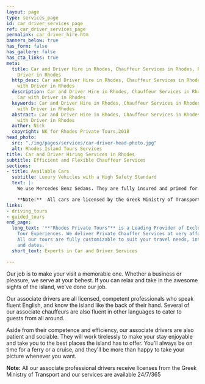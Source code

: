 ```yaml
---
layout: page
type: services_page
id: car_driver_services_page
ref: car_driver_services_page
permalink: car_driver_hire.htm
banners_below: true
has_form: false
has_gallery: false
has_cta_links: true
meta:
  title: Car and Driver Hire in Rhodes, Chauffeur Services in Rhodes, Rent a Car with
    Driver in Rhodes
  http_desc: Car and Driver Hire in Rhodes, Chauffeur Services in Rhodes, Rent a Car
    with Driver in Rhodes
  description: Car and Driver Hire in Rhodes, Chauffeur Services in Rhodes, Rent a
    Car with Driver in Rhodes
  keywords: Car and Driver Hire in Rhodes, Chauffeur Services in Rhodes, Rent a Car
    with Driver in Rhodes
  abstract: Car and Driver Hire in Rhodes, Chauffeur Services in Rhodes, Rent a Car
    with Driver in Rhodes
  author: Nick
  copyright: NK for Rhodes Private Tours,2018
head_photo:
  src: "./img/pages/services/car-driver-head-photo.jpg"
  alt: Rhodes Island Tours Services
title: Car and Driver Hiring Services in Rhodes
subtitle: Efficient and Flexible Chauffeur Services
sections:
- title: Available Cars
  subtitle: Luxury Vehicles with a High Safety Standard
  text: |-
    We use Mercedes Benz Sedans. They are fully insured and primed for luxury. Every vehicle can carry four passengers besides the driver and each one is smoke free. [Bigger vehicles are available for groups](./group_mini_bus.htm)

    **Note:**  All cars are licensed by the Greek Ministry of Transport and checked by the Greek Transportation Checking Authority (KTEO) every year.
links:
- driving_tours
- guided_tours
end_page:
  long_text: '**"Rhodes Private Tours"** is a Leading Provider of Exclusive and Personalized
    Tour Experiences. We deliver Private Chauffer Services at very affordable rates.
    All our tours are fully customizable to suit your travel needs, interests, schedules,
    and dates.'
  short_text: Experts in Car and Driver Services

---
```

Our job is to make your visit a memorable one. Whether a business or pleasure, we serve at your behest. If you can relax and take in the awesome sights of the island, we've done our job.

Our associate drivers are all licensed, competent professionals who speak fluent English, and know the island like the back of their hand. Several of our associate chauffeurs are also fluent in other languages to cater to guests from all around.

Aside from their competence and efficiency, our associate drivers are also patient and sociable. They will work tirelessly to make your stay enjoyable and take you to the best places the island has to offer. You'll always be on time for a ferry or a cruise, and they'll be more than happy to take your picture whenever you want.

**Note:** All our associate professional drivers receive licenses from the Greek Ministry of Transport and our services are available 24/7/365